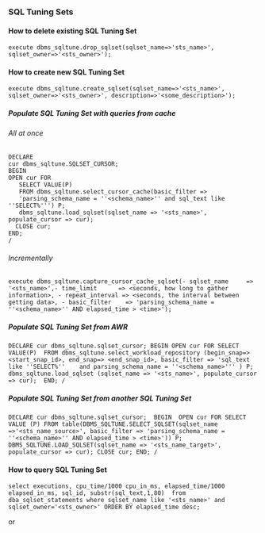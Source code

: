 ### SQL Tuning Sets

#### How to delete existing SQL Tuning Set
`execute dbms_sqltune.drop_sqlset(sqlset_name=>'sts_name>', sqlset_owner=>'<sts_owner>');`

#### How to create new SQL Tuning Set
`execute dbms_sqltune.create_sqlset(sqlset_name=>'<sts_name>', sqlset_owner=>'<sts_owner>', description=>'<some_description>');`

##### Populate SQL Tuning Set with queries from cache

###### All at once
    DECLARE  
    cur dbms_sqltune.SQLSET_CURSOR;  
    BEGIN  
    OPEN cur FOR  
       SELECT VALUE(P)  
       FROM dbms_sqltune.select_cursor_cache(basic_filter =>  
       'parsing_schema_name = ''<schema_name>'' and sql_text like ''SELECT%''') P;  
       dbms_sqltune.load_sqlset(sqlset_name => '<sts_name>', populate_cursor => cur);  
      CLOSE cur;  
    END;  
    /

###### Incrementally
`execute dbms_sqltune.capture_cursor_cache_sqlset(-
   sqlset_name     => '<sts_name>',-
   time_limit      => <seconds, how long to gather information>, -
   repeat_interval => <seconds, the interval between getting data>, -
   basic_filter    => 'parsing_schema_name = ''<schema_name>'' AND elapsed_time > <time>');`

##### Populate SQL Tuning Set from AWR
`DECLARE
cur dbms_sqltune.sqlset_cursor;
BEGIN
OPEN cur FOR
  SELECT VALUE(P) 
  FROM dbms_sqltune.select_workload_repository
   (begin_snap=><start_snap_id>, end_snap=> <end_snap_id>, basic_filter => 'sql_text like ''SELECT%''   
   and parsing_schema_name = ''<schema_name>''' ) P; 
  dbms_sqltune.load_sqlset (sqlset_name => '<sts_name>', populate_cursor => cur); 
END;
/`

##### Populate SQL Tuning Set from another SQL Tuning Set
`DECLARE cur dbms_sqltune.sqlset_cursor; 
BEGIN 
OPEN cur FOR
     SELECT VALUE (P)
     FROM table(DBMS_SQLTUNE.SELECT_SQLSET(sqlset_name =>'<sts_name_source>', basic_filter => 'parsing_schema_name = ''<schema_name>'' AND elapsed_time > <time>')) P;
  DBMS_SQLTUNE.LOAD_SQLSET(sqlset_name => '<sts_name_target>', populate_cursor => cur);
CLOSE cur;
END;
/`

#### How to query SQL Tuning Set
`select executions, cpu_time/1000 cpu_in_ms, elapsed_time/1000 elapsed_in_ms, sql_id, substr(sql_text,1,80) 
from dba_sqlset_statements
where sqlset_name like '<sts_name>' and sqlset_owner='<sts_owner>'
ORDER BY elapsed_time desc;`

or

